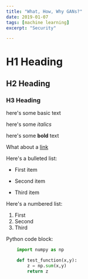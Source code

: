```yaml
---
title: "What, How, Why GANs?"
date: 2019-01-07
tags: [machine learning]
excerpt: "Security"

---
```


# H1 Heading

## H2 Heading

### H3 Heading

here's some basic text

here's some *italics*

here's some **bold** text

What about a [link](https://github.com/bolor23erdene)

Here's a bulleted list:
* First item
+ Second item
- Third item

Here's a numbered list:
1. First
2. Second
3. Third


Python code block:
```python
	import numpy as np 

	def test_function(x,y):
		z = np.sum(x,y)
		return z

```

